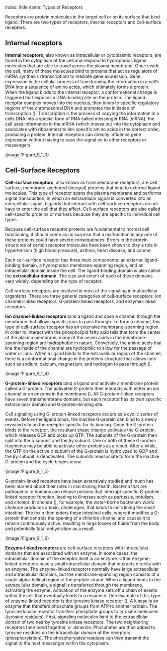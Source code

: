 index: hide
name: Types of Receptors

Receptors are protein molecules in the target cell or on its surface that bind ligand. There are two types of receptors, internal receptors and cell-surface receptors.

## Internal receptors

 **Internal receptors**, also known as intracellular or cytoplasmic receptors, are found in the cytoplasm of the cell and respond to hydrophobic ligand molecules that are able to travel across the plasma membrane. Once inside the cell, many of these molecules bind to proteins that act as regulators of mRNA synthesis (transcription) to mediate gene expression. Gene expression is the cellular process of transforming the information in a cell's DNA into a sequence of amino acids, which ultimately forms a protein. When the ligand binds to the internal receptor, a conformational change is triggered that exposes a DNA-binding site on the protein. The ligand-receptor complex moves into the nucleus, then binds to specific regulatory regions of the chromosomal DNA and promotes the initiation of transcription (). Transcription is the process of copying the information in a cells DNA into a special form of RNA called messenger RNA (mRNA); the cell uses information in the mRNA (which moves out into the cytoplasm and associates with ribosomes) to link specific amino acids in the correct order, producing a protein.  Internal receptors can directly influence gene expression without having to pass the signal on to other receptors or messengers.


{image:'Figure_9_1_3}
        

## Cell-Surface Receptors

 **Cell-surface receptors**, also known as transmembrane receptors, are cell surface, membrane-anchored (integral) proteins that bind to external ligand molecules. This type of receptor spans the plasma membrane and performs signal transduction, in which an extracellular signal is converted into an intercellular signal. Ligands that interact with cell-surface receptors do not have to enter the cell that they affect. Cell-surface receptors are also called cell-specific proteins or markers because they are specific to individual cell types.

Because cell-surface receptor proteins are fundamental to normal cell functioning, it should come as no surprise that a malfunction in any one of these proteins could have severe consequences. Errors in the protein structures of certain receptor molecules have been shown to play a role in hypertension (high blood pressure), asthma, heart disease, and cancer.

Each cell-surface receptor has three main components: an external ligand-binding domain, a hydrophobic membrane-spanning region, and an intracellular domain inside the cell. The ligand-binding domain is also called the  **extracellular domain**. The size and extent of each of these domains vary widely, depending on the type of receptor.

Cell-surface receptors are involved in most of the signaling in multicellular organisms. There are three general categories of cell-surface receptors: ion channel-linked receptors, G-protein-linked receptors, and enzyme-linked receptors.

 **Ion channel-linked receptors** bind a ligand and open a channel through the membrane that allows specific ions to pass through. To form a channel, this type of cell-surface receptor has an extensive membrane-spanning region. In order to interact with the phospholipid fatty acid tails that form the center of the plasma membrane, many of the amino acids in the membrane-spanning region are hydrophobic in nature. Conversely, the amino acids that line the inside of the channel are hydrophilic to allow for the passage of water or ions. When a ligand binds to the extracellular region of the channel, there is a conformational change in the proteins structure that allows ions such as sodium, calcium, magnesium, and hydrogen to pass through ().


{image:'Figure_9_1_4}
        

 **G-protein-linked receptors** bind a ligand and activate a membrane protein called a G-protein. The activated G-protein then interacts with either an ion channel or an enzyme in the membrane (). All G-protein-linked receptors have seven transmembrane domains, but each receptor has its own specific extracellular domain and G-protein-binding site.

Cell signaling using G-protein-linked receptors occurs as a cyclic series of events. Before the ligand binds, the inactive G-protein can bind to a newly revealed site on the receptor specific for its binding. Once the G-protein binds to the receptor, the resultant shape change activates the G-protein, which releases GDP and picks up GTP.  The subunits of the G-protein then split into the  *α* subunit and the  *βγ* subunit.  One or both of these G-protein fragments may be able to activate other proteins as a result.  After a while, the GTP on the active  *α* subunit of the G-protein is hydrolyzed to GDP and the  *βγ* subunit is deactivated.  The subunits reassociate to form the inactive G-protein and the cycle begins anew.


{image:'Figure_9_1_5}
        

G-protein-linked receptors have been extensively studied and much has been learned about their roles in maintaining health. Bacteria that are pathogenic to humans can release poisons that interrupt specific G-protein-linked receptor function, leading to illnesses such as pertussis, botulism, and cholera. In cholera (), for example, the water-borne bacterium  *Vibrio cholerae* produces a toxin, choleragen, that binds to cells lining the small intestine. The toxin then enters these intestinal cells, where it modifies a G-protein that controls the opening of a chloride channel and causes it to remain continuously active, resulting in large losses of fluids from the body and potentially fatal dehydration as a result.


{image:'Figure_9_1_6}
        

 **Enzyme-linked receptors** are cell-surface receptors with intracellular domains that are associated with an enzyme. In some cases, the intracellular domain of the receptor itself is an enzyme. Other enzyme-linked receptors have a small intracellular domain that interacts directly with an enzyme. The enzyme-linked receptors normally have large extracellular and intracellular domains, but the membrane-spanning region consists of a single alpha-helical region of the peptide strand. When a ligand binds to the extracellular domain, a signal is transferred through the membrane, activating the enzyme. Activation of the enzyme sets off a chain of events within the cell that eventually leads to a response.  One example of this type of enzyme-linked receptor is the tyrosine kinase receptor (). A kinase is an enzyme that  transfers phosphate groups from ATP to another protein. The tyrosine kinase receptor transfers phosphate groups to tyrosine molecules (tyrosine residues). First, signaling molecules bind to the extracellular domain of two nearby tyrosine kinase receptors. The two neighboring receptors then bond together, or dimerize. Phosphates are then added to tyrosine residues on the intracellular domain of the receptors (phosphorylation). The phosphorylated residues can then transmit the signal to the next messenger within the cytoplasm.
